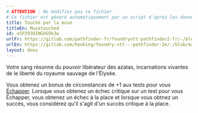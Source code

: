 ```yaml
---
# ATTENTION : Ne modifiez pas ce fichier
# Ce fichier est généré automatiquement par un script d'après les données du module Foundry VTT officiel et de sa traduction
title: Touché par la muse
titleEn: Musetouched
id: eSP2938INGUG9b3w
urlFr: https://gitlab.com/pathfinder-fr/foundryvtt-pathfinder2-fr/-/blob/master/data/feats/eSP2938INGUG9b3w.htm
urlEn: https://gitlab.com/hooking/foundry-vtt---pathfinder-2e/-/blob/master/packs/data/feats.db/musetouched.json
layout: dons
---
```

Votre sang résonne du pouvoir libérateur des azatas, incarnations vivantes de le liberté du royaume sauvage de l'Élysée.

Vous obtenez un bonus de circonstances de +1 aux tests pour vous [Échapper](../actions/s-échapper.md). Lorsque vous obtenez un échec critique sur un test pour vous Échapper, vous obtenez un échec à la place et lorsque vous obtnez un succès, vous considérez qu'il s'agit d'un succès critique à la place.
